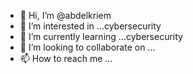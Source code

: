 - 👋 Hi, I’m @abdelkriem
- 👀 I’m interested in ...cybersecurity
- 🌱 I’m currently learning ...cybersecurity
- 💞️ I’m looking to collaborate on ...
- 📫 How to reach me ...

<!---
abdelkriem/abdelkriem is a ✨ special ✨ repository because its `README.md` (this file) appears on your GitHub profile.
You can click the Preview link to take a look at your changes.
--->
